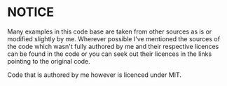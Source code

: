# NOTICE
Many examples in this code base are taken from other sources as is or modified slightly by me. Wherever possible I've mentioned the sources of the code which wasn't fully authored by me and their respective licences can be found in the code or you can seek out their licences in the links pointing to the original code.

Code that is authored by me however is licenced under MIT.
